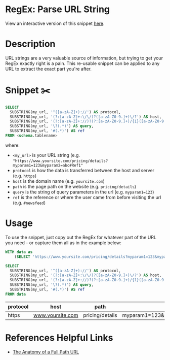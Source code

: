 # RegEx: Parse URL String
View an interactive version of this snippet [here](https://count.co/n/rpoUsuw0s3r?vm=e).


# Description
URL strings are a very valuable source of information, but trying to get your RegEx exactly right is a pain. 
This re-usable snippet can be applied to any URL to extract the exact part you're after. 

# Snippet ✂️

```sql
SELECT
  SUBSTRING(my_url, '^([a-zA-Z]+)://') AS protocol,
  SUBSTRING(my_url, '(?:[a-zA-Z]+:\/\/)?([a-zA-Z0-9.]+)\/?') AS host,
  SUBSTRING(my_url, '(?:[a-zA-Z]+://)?(?:[a-zA-Z0-9.]+)/{1}([a-zA-Z0-9./]+)') AS path,
  SUBSTRING(my_url, '\?(.*)') AS query,
  SUBSTRING(my_url, '#(.*)') AS ref
FROM <schema.tablename>
```
where:
- `<my_url>` is your URL string (e.g. `"https://www.yoursite.com/pricing/details?myparam1=123&myparam2=abc#Ref1"`
- `protocol` is how the data is transferred between the host and server (e.g. `https`)
- `host` is the domain name (e.g. `yoursite.com`)
- `path` is the page path on the website (e.g. `pricing/details`)
- `query` is the string of query parameters in the url (e.g. `myparam1=123`)
- `ref` is the reference or where the user came from before visiting the url (e.g. `#newsfeed`)

# Usage
To use the snippet, just copy out the RegEx for whatever part of the URL you need - or capture them all as in the example below: 

```sql
WITH data as 
    (SELECT 'https://www.yoursite.com/pricing/details?myparam1=123&myparam2=abc#newsfeed' AS my_url)

SELECT
  SUBSTRING(my_url, '^([a-zA-Z]+)://') AS protocol,
  SUBSTRING(my_url, '(?:[a-zA-Z]+:\/\/)?([a-zA-Z0-9.]+)\/?') AS host,
  SUBSTRING(my_url, '(?:[a-zA-Z]+://)?(?:[a-zA-Z0-9.]+)/{1}([a-zA-Z0-9./]+)') AS path,
  SUBSTRING(my_url, '\?(.*)') AS query,
  SUBSTRING(my_url, '#(.*)') AS ref
FROM data
```
| protocol | host | path | query | ref |
| --- | ------ | ----- | --- | ------|
| https | www.yoursite.com | pricing/details | myparam1=123&myparam2=abc#newsfeed | newsfeed |

# References Helpful Links
- [The Anatomy of a Full Path URL](https://zvelo.com/anatomy-of-full-path-url-hostname-protocol-path-more/)
